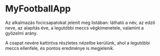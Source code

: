 # MyFootballApp

Az alkalmazás focicsapatokat jelenít meg listában: látható a név, az edző neve, az alapítás éve, a legutóbbi meccs végkimenetele, valamint a győzelmi arány.

A csapat nevére kattintva részletes nézetbe kerülünk, ahol a legutóbbi meccs ellenfele, és pontos eredménye is megjelenik.

